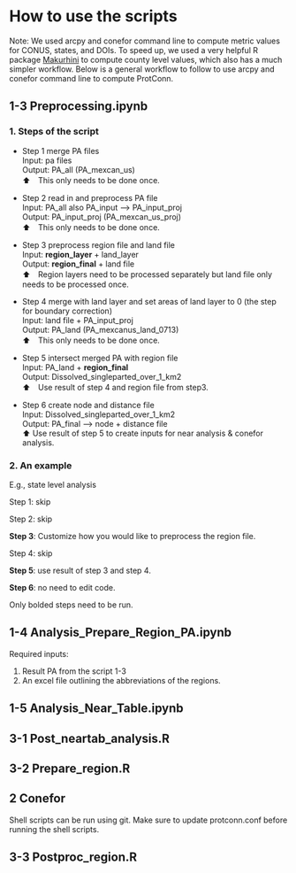 # How to use the scripts

Note:
We used arcpy and conefor command line to compute metric values for CONUS, states, and DOIs. To speed up, we used a very helpful R package [Makurhini](https://connectscape.github.io/Makurhini/) to compute county level values, which also has a much simpler workflow. Below is a general workflow to follow to use arcpy and conefor command line to compute ProtConn.

## 1-3 Preprocessing.ipynb
### 1. Steps of the script
- Step 1 merge PA files \
Input: pa files \
Output: PA_all (PA_mexcan_us) \
⬆️　This only needs to be done once.

- Step 2 read in and preprocess PA file \
Input: PA_all also PA_input —> PA_input_proj \
Output: PA_input_proj (PA_mexcan_us_proj) \
⬆️　This only needs to be done once.

- Step 3 preprocess region file and land file \
Input: **region_layer** + land_layer \
Output: **region_final** + land file \
⬆️　Region layers need to be processed separately but land file only needs to be processed once.

- Step 4 merge with land layer and set areas of land layer to 0 (the step for boundary correction) \
Input: land file + PA_input_proj \
Output: PA_land (PA_mexcanus_land_0713) \
⬆️　This only needs to be done once.

- Step 5 intersect merged PA with region file \
Input: PA_land + **region_final** \
Output: Dissolved_singleparted_over_1_km2 \
⬆️　Use result of step 4 and region file from step3.

- Step 6 create node and distance file \
Input: Dissolved_singleparted_over_1_km2 \
Output: PA_final —> node + distance file \
⬆️ Use result of step 5 to create inputs for near analysis & conefor analysis.

### 2. An example

E.g., state level analysis

Step 1: skip

Step 2: skip

**Step 3**: Customize how you would like to preprocess the region file.

Step 4: skip

**Step 5**: use result of step 3 and step 4.

**Step 6**: no need to edit code.

Only bolded steps need to be run.

## 1-4 Analysis_Prepare_Region_PA.ipynb
Required inputs:
1. Result PA from the script 1-3
2. An excel file outlining the abbreviations of the regions.

## 1-5 Analysis_Near_Table.ipynb

## 3-1 Post_neartab_analysis.R

## 3-2 Prepare_region.R

## 2 Conefor
Shell scripts can be run using git. Make sure to update protconn.conf before running the shell scripts.

## 3-3 Postproc_region.R

